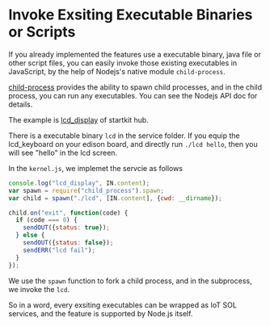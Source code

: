 # Invoke Exsiting Executable Binaries or Scripts

If you already implemented the features use a executable binary, java file or other script files, you can easily invoke those existing executables in JavaScript, by the help of Nodejs's native module `child-process`.

[child-process](https://nodejs.org/api/child_process.html) provides the ability to spawn child processes, and in the child process, you can run any executables. You can see the Nodejs API doc for details.

The example is [lcd_display](https://github.com/01org/intel-iot-services-orchestration-layer/tree/master/node_modules/hope-demo/startkit/thing_bundle/lcd_keyboard/lcd_display) of startkit hub.

There is a executable binary `lcd` in the service folder. If you equip the lcd_keyboard on your edison board, and directly run `./lcd hello`, then you will see "hello" in the lcd screen.

In the `kernel.js`, we implemet the servcie as follows

```javascript
console.log("lcd_display", IN.content);
var spawn = require("child_process").spawn;
var child = spawn("./lcd", [IN.content], {cwd: __dirname});

child.on("exit", function(code) {
  if (code === 0) {
    sendOUT({status: true});
  } else {
    sendOUT({status: false});
    sendERR("lcd fail");
  }
});
``` 

We use the `spawn` function to fork a child process, and in the subprocess, we invoke the `lcd`.

So in a word, every exsiting executables can be wrapped as IoT SOL services, and the feature is supported by Node.js itself. 